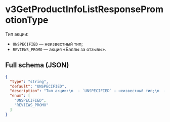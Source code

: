 # v3GetProductInfoListResponsePromotionType

Тип акции:
  - `UNSPECIFIED` — неизвестный тип;
  - `REVIEWS_PROMO` — акция «Баллы за отзывы».


## Full schema (JSON)
```json
{
  "type": "string",
  "default": "UNSPECIFIED",
  "description": "Тип акции:\n  - `UNSPECIFIED` — неизвестный тип;\n  - `REVIEWS_PROMO` — акция «Баллы за отзывы».\n",
  "enum": [
    "UNSPECIFIED",
    "REVIEWS_PROMO"
  ]
}
```
